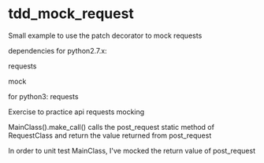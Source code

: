 # tdd_mock_request
Small example to use the patch decorator to mock requests


dependencies
for python2.7.x:

  requests
  
  mock
  
for python3:
  requests
  
  
Exercise to practice api requests mocking

MainClass().make_call() calls the post_request static method of RequestClass and return the value returned from post_request

In order to unit test MainClass, I've mocked the return value of post_request
